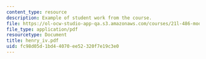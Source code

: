 ```yaml
---
content_type: resource
description: Example of student work from the course.
file: https://ol-ocw-studio-app-qa.s3.amazonaws.com/courses/21l-486-modern-drama-spring-2006/fc98d05d1bd44070ee52320f7e19c3e0_henry_iv.pdf
file_type: application/pdf
resourcetype: Document
title: henry_iv.pdf
uid: fc98d05d-1bd4-4070-ee52-320f7e19c3e0
---
```

